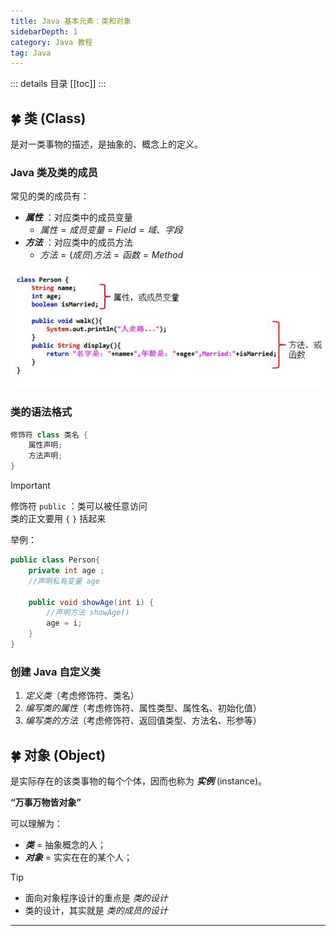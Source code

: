 ```yaml
---
title: Java 基本元素：类和对象
sidebarDepth: 1
category: Java 教程
tag: Java
---
```


::: details 目录
[[toc]]
:::

## 🍀 类 (Class)

是对一类事物的描述，是抽象的、概念上的定义。

### Java 类及类的成员

常见的类的成员有：

- **_属性_** ：对应类中的成员变量
  - $属性 = 成员变量 = Field = 域、字段$
- **_方法_** ：对应类中的成员方法
  - $方法 = (成员)方法 = 函数 = Method$

![](assets/SE0401.png)

### 类的语法格式

```java
修饰符 class 类名 {
	属性声明;
	方法声明;
}
```

> [!important]
> 修饰符 `public` ：类可以被任意访问  
> 类的正文要用 `{` `}` 括起来

举例：

```java
public class Person{
	private int age ;
	//声明私有变量 age

	public void showAge(int i) {
		//声明方法 showAge()
		age = i;
	}
}
```

### 创建 Java 自定义类

1. _定义类_（考虑修饰符、类名）
2. _编写类的属性_（考虑修饰符、属性类型、属性名、初始化值）
3. _编写类的方法_（考虑修饰符、返回值类型、方法名、形参等）

## 🍀 对象 (Object)

是实际存在的该类事物的每个个体，因而也称为 **_实例_** (instance)。

**“万事万物皆对象”**

可以理解为：

- **_类_** = 抽象概念的人；
- **_对象_** = 实实在在的某个人；

> [!tip]
>
> - 面向对象程序设计的重点是 _类的设计_
> - 类的设计，其实就是 _类的成员的设计_

---
